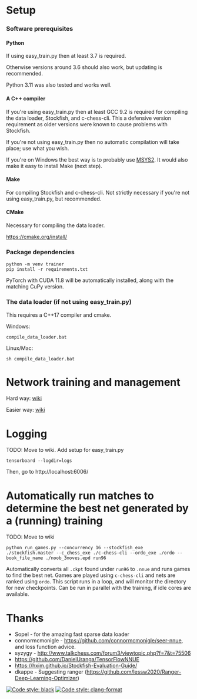 # Setup

### Software prerequisites

#### Python

If using easy_train.py then at least 3.7 is required.

Otherwise versions around 3.6 should also work, but updating is recommended.

Python 3.11 was also tested and works well.

#### A C++ compiler

If you're using easy_train.py then at least GCC 9.2 is required for compiling the data loader, Stockfish, and c-chess-cli. This a defensive version requirement as older versions were known to cause problems with Stockfish.

If you're not using easy_train.py then no automatic compilation will take place; use what you wish.

If you're on Windows the best way is to probably use [MSYS2](https://www.msys2.org/). It would also make it easy to install Make (next step).

#### Make

For compiling Stockfish and c-chess-cli. Not strictly necessary if you're not using easy_train.py, but recommended.

#### CMake

Necessary for compiling the data loader.

https://cmake.org/install/

### Package dependencies

```
python -m venv trainer
pip install -r requirements.txt
```

PyTorch with CUDA 11.8 will be automatically installed, along with the matching CuPy version.

### The data loader (if not using easy_train.py)

This requires a C++17 compiler and cmake.

Windows:
```
compile_data_loader.bat
```

Linux/Mac:
```
sh compile_data_loader.bat
```

# Network training and management

Hard way: [wiki](https://github.com/official-stockfish/nnue-pytorch/wiki/Basic-training-procedure-(train.py))

Easier way: [wiki](https://github.com/official-stockfish/nnue-pytorch/wiki/Basic-training-procedure-(easy_train.py))

# Logging

TODO: Move to wiki. Add setup for easy_train.py

```
tensorboard --logdir=logs
```
Then, go to http://localhost:6006/

# Automatically run matches to determine the best net generated by a (running) training

TODO: Move to wiki

```
python run_games.py --concurrency 16 --stockfish_exe ./stockfish.master --c_chess_exe ./c-chess-cli --ordo_exe ./ordo --book_file_name ./noob_3moves.epd run96
```

Automatically converts all `.ckpt` found under `run96` to `.nnue` and runs games to find the best net. Games are played using `c-chess-cli` and nets are ranked using `ordo`.
This script runs in a loop, and will monitor the directory for new checkpoints. Can be run in parallel with the training, if idle cores are available.


# Thanks

* Sopel - for the amazing fast sparse data loader
* connormcmonigle - https://github.com/connormcmonigle/seer-nnue, and loss function advice.
* syzygy - http://www.talkchess.com/forum3/viewtopic.php?f=7&t=75506
* https://github.com/DanielUranga/TensorFlowNNUE
* https://hxim.github.io/Stockfish-Evaluation-Guide/
* dkappe - Suggesting ranger (https://github.com/lessw2020/Ranger-Deep-Learning-Optimizer)

[![Code style: black](https://img.shields.io/badge/code%20style-black-000000.svg)](https://github.com/psf/black)
[![Code style: clang-format](https://img.shields.io/badge/code%20style-clang%20format-000000.svg)](https://github.com/llvm/llvm-project)